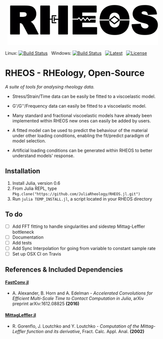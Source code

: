 <a name="logo"/>
<div align="center">
<img src="docs/Logo.png" height="130"></img>
</a>
</div>

Linux: [![Build Status](https://travis-ci.org/JuliaRheology/RHEOS.jl.svg?branch=master)](https://travis-ci.org/JuliaRheology/RHEOS.jl) &nbsp; 
Windows: [![Build Status](https://ci.appveyor.com/api/projects/status/github/JuliaRheology/RHEOS.jl?branch=master&svg=true)](https://ci.appveyor.com/project/JuliaRheology/RHEOS-jl) &nbsp;
[![Latest](https://img.shields.io/badge/docs-latest-blue.svg)](https://JuliaRheology.github.io/RHEOS.jl/latest) &nbsp;
[![License](https://img.shields.io/badge/License-MIT-ff69b2.svg?style=flat)](LICENSE.md)

# RHEOS - RHEology, Open-Source
*A suite of tools for analysing rheology data.*

- Stress/Strain/Time data can be easily be fitted to a viscoelastic model.

- G'/G''/Frequency data can easily be fitted to a viscoelastic model.

- Many standard and fractional viscoelastic models have already been implemented within RHEOS new ones can easily be added by users.

- A fitted model can be used to predict the behaviour of the material under other loading conditions, enabling the fit/predict paradigm of model selection.

- Artificial loading conditions can be generated within
RHEOS to better understand models' response. 

## Installation

1. Install Julia, version 0.6
2. From Julia REPL, type ```Pkg.clone("https://github.com/JuliaRheology/RHEOS.jl.git")```
3. Run ```julia TEMP_INSTALL.jl```, a script located in your RHEOS directory

## To do
- [ ] Add FFT fitting to handle singularities and sidestep Mittag-Leffler bottleneck
- [ ] Documentation
- [ ] Add tests
- [ ] Add Sync Interpolation for going from variable to constant sample rate
- [ ] Set up OSX CI on Travis

## References & Included Dependencies
#### [FastConv.jl](https://github.com/aamini/FastConv.jl)
+ A. Alexander, B. Horn and A. Edelman - *Accelerated Convolutions for Efficient Multi-Scale Time to Contact Computation in Julia*, arXiv preprint arXiv:1612.08825 **(2016)**

#### [MittagLeffler.jl](https://github.com/jlapeyre/MittagLeffler.jl)
+ R. Gorenflo, J. Loutchko and Y. Loutchko - *Computation of the Mittag-Leffler function and its derivative*,  Fract. Calc. Appl. Anal. **(2002)**
